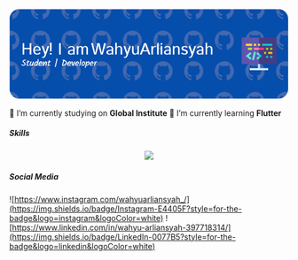 <!-- ## Hello I`m Wahyu Arliansyah 👋 -->

<!--
**WahyuArliansyah/WahyuArliansyah** is a ✨ _special_ ✨ repository because its `README.md` (this file) appears on your GitHub profile.

Here are some ideas to get you started:

- 🔭 I’m currently working on ...
- 🌱 I’m currently learning ...
- 👯 I’m looking to collaborate on ...
- 🤔 I’m looking for help with ...
- 💬 Ask me about ...
- 📫 How to reach me: ...
- 😄 Pronouns: ...
- ⚡ Fun fact: ...
-->

![Wahyu Arliansyah](image/profil-header.png)

🔭 I’m currently studying on **Global Institute**
🌱 I’m currently learning **Flutter**

##### Skills

<p align="center">
  <a href="https://skillicons.dev">
    <img src="https://skillicons.dev/icons?i=flutter,dart,html,css,php,java,figma,firebase,mysql" />
  </a>
</p>

##### Social Media

![https://www.instagram.com/wahyuarliansyah_/](https://img.shields.io/badge/Instagram-E4405F?style=for-the-badge&logo=instagram&logoColor=white) ![https://www.linkedin.com/in/wahyu-arliansyah-397718314/](https://img.shields.io/badge/LinkedIn-0077B5?style=for-the-badge&logo=linkedin&logoColor=white)

<!--
<img src="https://img.shields.io/badge/Flutter-02569B?style=for-the-badge&logo=flutter&logoColor=white">

<img src="https://img.shields.io/badge/Dart-0175C2?style=for-the-badge&logo=dart&logoColor=white">

<img src="https://img.shields.io/badge/HTML5-E34F26?style=for-the-badge&logo=html5&logoColor=white">

<img src="https://img.shields.io/badge/CSS3-1572B6?style=for-the-badge&logo=css3&logoColor=white">

<img src="https://img.shields.io/badge/Figma-F24E1E?style=for-the-badge&logo=figma&logoColor=white">

<img src="https://img.shields.io/badge/Canva-%2300C4CC.svg?&style=for-the-badge&logo=Canva&logoColor=white"> -->
